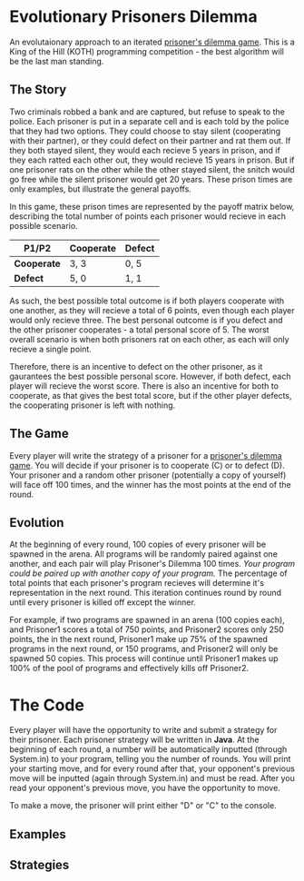 # Evolutionary Prisoners Dilemma
An evolutaionary approach to an iterated <a href="https://en.wikipedia.org/wiki/Prisoner%27s_dilemma">prisoner's dilemma game</a>.  This is a King of the Hill (KOTH) programming competition - the best algorithm will be the last man standing. 

## The Story
Two criminals robbed a bank and are captured, but refuse to speak to the police. Each prisoner is put in a separate cell and is each told by the police that they had two options. They could choose to stay silent (cooperating with their partner), or they could defect on their partner and rat them out.  If they both stayed silent, they would each recieve 5 years in prison, and if they each ratted each other out, they would recieve 15 years in prison. But if one prisoner rats on the other while the other stayed silent, the snitch would go free while the silent prisoner would get 20 years.  These prison times are only examples, but illustrate the general payoffs.

In this game, these prison times are represented by the payoff matrix below, describing the total number of points each prisoner would recieve in each possible scenario. 

| P1/P2 | Cooperate | Defect |
| ------ | --------- |------ |
| **Cooperate** | 3, 3 | 0, 5 |
| **Defect** | 5, 0 | 1, 1 |

As such, the best possible total outcome is if both players cooperate with one another, as they will recieve a total of 6 points, even though each player would only recieve three.  The best personal outcome is if you defect and the other prisoner cooperates - a total personal score of 5. The worst overall scenario is when both prisoners rat on each other, as each will only recieve a single point. 

Therefore, there is an incentive to defect on the other prisoner, as it gaurantees the best possible personal score.  However, if both defect, each player will recieve the worst score. There is also an incentive for both to cooperate, as that gives the best total score, but if the other player defects, the cooperating prisoner is left with nothing.  

## The Game
Every player will write the strategy of a prisoner for a <a href="https://en.wikipedia.org/wiki/Prisoner%27s_dilemma">prisoner's dilemma game</a>. You will decide if your prisoner is to cooperate (C) or to defect (D). Your prisoner and a random other prisoner (potentially a copy of yourself) will face off 100 times, and the winner has the most points at the end of the round. 


## Evolution
At the beginning of every round, 100 copies of every prisoner will be spawned in the arena. All programs will be randomly paired against one another, and each pair will play Prisoner's Dilemma 100 times. *Your program could be paired up with another copy of your program.* The percentage of total points that each prisoner's program recieves will determine it's representation in the next round.  This iteration continues round by round until every prisoner is killed off except the winner.

For example, if two programs are spawned in an arena (100 copies each), and Prisoner1 scores a total of 750 points, and Prisoner2 scores only 250 points, the in the next round, Prisoner1 make up 75% of the spawned programs in the next round, or 150 programs, and Prisoner2 will only be spawned 50 copies.  This process will continue until Prisoner1 makes up 100% of the pool of programs and effectively kills off Prisoner2. 

# The Code
Every player will have the opportunity to write and submit a strategy for their prisoner. Each prisoner strategy will be written in **Java**.  At the beginning of each round, a number will be automatically inputted (through System.in) to your program, telling you the number of rounds. You will print your starting move, and for every round after that, your opponent's previous move will be inputted (again through System.in) and must be read.  After you read your opponent's previous move, you have the opportunity to move. 

To make a move, the prisoner will print either "D" or "C" to the console.  

## Examples

## Strategies

